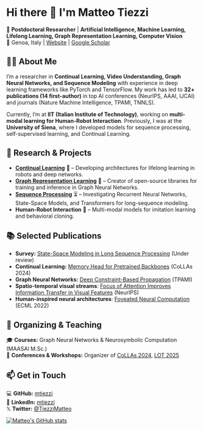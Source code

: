 # Hi there 👋 I'm Matteo Tiezzi  

🔬 **Postdoctoral Researcher** | **Artificial Intelligence, Machine Learning, Lifelong Learning, Graph Representation Learning, Computer Vision**  
📍 Genoa, Italy | [Website](https://mtiezzi.github.io) | [Google Scholar](https://scholar.google.com/citations?user=HJ2TW1YAAAAJ)  

## 🧑‍💻 About Me  
I’m a researcher in **Continual Learning, Video Understanding, Graph Neural Networks, and Sequence Modeling** with experience in deep learning frameworks like PyTorch and TensorFlow. My work has led to **32+ publications (14 first-author)** in top AI conferences (NeurIPS, AAAI, IJCAI) and journals (Nature Machine Intelligence, TPAMI, TNNLS).  

Currently, I’m at **IIT (Italian Institute of Technology)**, working on **multi-modal learning for Human-Robot Interaction**. Previously, I was at the **University of Siena**, where I developed models for sequence processing, self-supervised learning, and Continual Learning.  

## 🚀 Research & Projects  
- **[Continual Learning](https://github.com/mtiezzi/continual_neural_unit)** 🧠 – Developing architectures for lifelong learning in robots and deep networks.  
- **[Graph Representation Learning](https://sailab.diism.unisi.it/gnn/)** 🔗 – Creator of open-source libraries for training and inference in Graph Neural Networks.  
- **[Sequence Processing](https://arxiv.org/abs/2402.08132)** ⏳ – Investigating Recurrent Neural Networks, State-Space Models, and Transformers for long-sequence modeling.  
- **Human-Robot Interaction** 🤖 – Multi-modal models for imitation learning and behavioral cloning.  


## 📚 Selected Publications  
- **Survey:** [State-Space Modeling in Long Sequence Processing](https://arxiv.org/abs/2406.09062) (Under review)  
- **Continual Learning:** [Memory Head for Pretrained Backbones](https://github.com/mtiezzi/memory_head) (CoLLAs 2024)  
- **Graph Neural Networks:** [Deep Constraint-Based Propagation](https://github.com/mtiezzi/lpgnn) (TPAMI)  
- **Spatio-temporal visual streams**: [Focus of Attention Improves Information Transfer in Visual Features](https://github.com/mtiezzi/foveated_neural_computation) (NeurIPS)
- **Human-inspired neural architectures**: [Foveated Neural Computation](https://github.com/mtiezzi/foveated_neural_computation) (ECML 2022)

## 📢 Organizing & Teaching  
🎓 **Courses:** Graph Neural Networks & Neurosymbolic Computation (MAASAI M.Sc.)  
🎤 **Conferences & Workshops:** Organizer of [CoLLAs 2024](https://lifelong-ml.cc/Conferences/2024), [LOT 2025](https://cai.diism.unisi.it/school/)  

## 📫 Get in Touch  
💻 **GitHub:** [mtiezzi](https://github.com/mtiezzi)  
🔗 **LinkedIn:** [mtiezzi](https://www.linkedin.com/in/mtiezzi)  
𝕏 **Twitter:** [@TiezziMatteo](https://twitter.com/TiezziMatteo)  


[![Matteo's GitHub stats](https://github-readme-stats.vercel.app/api?username=mtiezzi)](https://github.com/anuraghazra/github-readme-stats)

